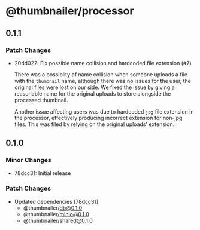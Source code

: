 # @thumbnailer/processor

## 0.1.1

### Patch Changes

- 20dd022: Fix possible name collision and hardcoded file extension (#7)

  There was a possiblity of name collision when someone uploads a file with the `thumbnail` name, although there was no issues for the user, the original files were lost on our side.
  We fixed the issue by giving a reasonable name for the original uploads to store alongside the processed thumbnail.

  Another issue affecting users was due to hardcoded `jpg` file extension in the processor, effectively producing incorrect extension for non-jpg files.
  This was filed by relying on the original uploads' extension.

## 0.1.0

### Minor Changes

- 78dcc31: Initial release

### Patch Changes

- Updated dependencies [78dcc31]
  - @thumbnailer/db@0.1.0
  - @thumbnailer/minio@0.1.0
  - @thumbnailer/shared@0.1.0
